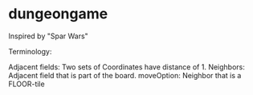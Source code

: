 # dungeongame
Inspired by "Spar Wars"

Terminology:

Adjacent fields: Two sets of Coordinates have distance of 1.
Neighbors: Adjacent field that is part of the board.
moveOption: Neighbor that is a FLOOR-tile
